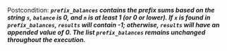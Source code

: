 Postcondition: ***`prefix_balances` contains the prefix sums based on the string `s`, `balance` is 0, and `n` is at least 1 (or 0 or lower). If `x` is found in `prefix_balances`, `results` will contain -1; otherwise, `results` will have an appended value of 0. The list `prefix_balances` remains unchanged throughout the execution.***